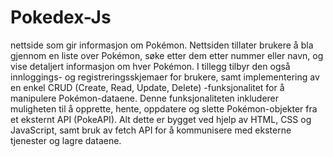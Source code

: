# Pokedex-Js
nettside som gir informasjon om Pokémon. Nettsiden tillater brukere å bla gjennom en liste over Pokémon, søke etter dem etter nummer eller navn, og vise detaljert informasjon om hver Pokémon. I tillegg tilbyr den også innloggings- og registreringsskjemaer for brukere, samt implementering av en enkel CRUD (Create, Read, Update, Delete) -funksjonalitet for å manipulere Pokémon-dataene. Denne funksjonaliteten inkluderer muligheten til å opprette, hente, oppdatere og slette Pokémon-objekter fra et eksternt API (PokeAPI). Alt dette er bygget ved hjelp av HTML, CSS og JavaScript, samt bruk av fetch API for å kommunisere med eksterne tjenester og lagre dataene.






